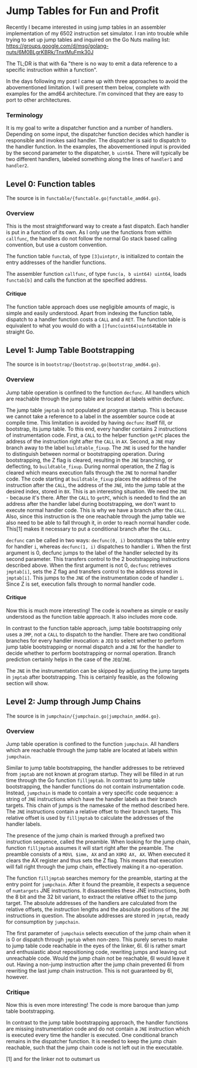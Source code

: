 Jump Tables for Fun and Profit
==============================

Recently I became interested in using jump tables in an assembler implementation of my 6502 instruction set
simulator. I ran into trouble while trying to set up jump tables and inquired on the Go Nuts mailing list:
https://groups.google.com/d/msg/golang-nuts/6M0BLgrKBRk/TnxtMuFmk30J

The TL;DR is that with 6a "there is no way to emit a data reference to a specific instruction within a function".

In the days following my post I came up with three approaches to avoid the abovementioned limitation. I will present
them below, complete with examples for the amd64 architecture. I'm convinced that they are easy to port
to other architectures.

### Terminology

It is my goal to write a dispatcher function and a number of handlers. Depending on some input, the dispatcher
function decides which handler is responsible and invokes said handler. The dispatcher is said to dispatch to
the handler function. In the examples, the abovementioned input is provided by the second parameter to the
dispatcher, ```b uint64```. There will typically be two different handlers, labeled something along the lines
of ```handler1``` and ```handler2```.


Level 0: Function tables
------------------------

The source is in ```functable/{functable.go|functable_amd64.go}```.

### Overview

This is the most straightforward way to create a fast dispatch. Each handler is put
in a function of its own. As I only use the functions from within ```callfunc```, the handlers
do not follow the normal Go stack based calling convention, but use a custom convention.

The function table ```functab```, of type ```[3]uintptr```, is initialized to contain the entry
addresses of the handler functions.

The assembler function ```callfunc```, of type ```func(a, b uint64) uint64```, loads ```functab[b]``` and
calls the function at the specified address.

#### Critique

The function table approach does use negligible amounts of magic, is simple and easily understood.
Apart from indexing the function table, dispatch to a handler function costs a ```CALL``` and a ```RET```.
The function table is equivalent to what you would do with a ```[]func(uint64)uint64```table in straight Go.


Level 1: Jump Table Bootstrapping
---------------------------------

The source is in ```bootstrap/{bootstrap.go|bootstrap_amd64.go}```.

### Overview

Jump table operation is confined to the function ```decfunc```. All handlers which are reachable through
the jump table are located at labels within decfunc. 

The jump table ```jmptab``` is not populated at program startup. This is because we cannot take a reference
to a label in the assembler source code at compile time. This limitation is avoided by having ```decfunc```
itself fill, or bootstrap, its jump table. To this end, every handler contains 2 instructions
of instrumentation code. First, a ```CALL``` to the helper function ```getPC``` places the address of the instruction
right after the ```CALL``` in ```AX```. Second, a ```JNE``` may branch away to the label ```buildtable_fixup```. The ```JNE``` is used
for the handler to distinguish between normal or bootstrapping operation. During bootstrapping, the Z
flag is cleared, resulting in the ```JNE``` branching, or deflecting, to ```buildtable_fixup```. During normal
operation, the Z flag is cleared which means execution falls through the ```JNE``` to normal handler code.
The code starting at ```buildtable_fixup``` places the address of the instruction after the ```CALL```, the address
of the ```JNE```, into the jump table at the desired index, stored in ```BX```. This is an interesting
situation. We need the ```JNE``` - because it's there. After the ```CALL``` to ```getPC```, which is needed to find the an address
after the handler label during bootstrapping, we don't want to execute normal handler code. This is why we have
a branch after the ```CALL```. Also, since this instruction is the one reachable through the jump table
we also need to be able to fall through it, in order to reach normal handler code. This[1] makes it necessary
to put a conditional branch after the ```CALL```.

```decfunc``` can be called in two ways: ```decfunc(0, i)``` bootstraps the table entry for handler ```i```, whereas
```decfunc(1, i)``` dispatches to handler ```i```. When the first argument is 0, decfunc jumps to the label
of the handler selected by its second parameter. This transfers control to the 2 bootstrapping instructions
described above. When the first argument is not 0, ```decfunc``` retrieves ```jmptab[i]```, sets the Z
flag and transfers control to the address stored in ```jmptab[i]```. This jumps to the ```JNE``` of
the instrumentation code of handler ```i```. Since Z is set, execution falls through to normal handler code.

#### Critique

Now this is much more interesting! The code is nowhere as simple or easily understood as the function
table approach. It also includes more code. 

In contrast to the function table approach, jump table
bootstrapping only uses a ```JMP```, not a ```CALL``` to dispatch to the handler. There are two conditional
branches for every handler invocation: a ```JEQ``` to select whether to perform jump table bootstrapping or
normal dispatch and a ```JNE``` for the handler to decide whether to perform bootstrapping or normal
operation. Branch prediction certainly helps in the case of the ```JEQ```/```JNE```.

The ```JNE``` in the instrumentation can be skipped by adjusting the jump targets in ```jmptab``` after
bootstrapping. This is certainly feasible, as the following section will show.


Level 2: Jump through Jump Chains
---------------------------------

The source is in ```jumpchain/{jumpchain.go|jumpchain_amd64.go}```.

### Overview

Jump table operation is confined to the function ```jumpchain```. All handlers which are reachable through
the jump table are located at labels within ```jumpchain```.

Similar to jump table bootstrapping, the handler addresses to be retrieved from ```jmptab``` are not known at program startup.
They will be filled in at run time through the Go function ```filljmptab```. In contrast to jump table bootstrapping, the
handler functions do not contain instrumentation code. Instead, ```jumpchain``` is made to contain a very
specific code sequence: a string of ```JNE``` instructions which have the handler labels as their branch targets.
This chain of jumps is the namesake of the method described here. The ```JNE``` instructions contain a relative
offset to their branch targets. This relative offset is used by ```filljmptab``` to calculate the addresses of
the handler labels.

The presence of the jump chain is marked through a prefixed two instruction sequence, called the preamble. When
looking for the jump chain, function ```filljmptab``` assumes it will start right after the preamble.
The preamble consists of a ```MOVL $imm, AX``` and an ```XORQ AX, AX```. When executed it clears the AX
register and thus sets the Z flag. This means that execution will fall right through the jump chain, effectively
making it a no-operation.

The function ```filljmptab``` searches memory for the preamble, starting at the entry point for ```jumpchain```.
After it found the preamble, it expects a sequence of ```numtargets``` JNE instructions. It disassembles
these JNE instructions, both the 8 bit and the 32 bit variant, to extract the relative offset to the jump
target. The absolute addresses of the handlers are calculated from the relative offsets, the instruction lengths
and the absolute positions of the ```JNE``` instructions in question. The absolute addresses are stored
in ```jmptab```, ready for consumption by ```jumpchain```.

The first parameter of ```jumpchain``` selects execution of the jump chain when it is 0 or dispatch through
```jmptab``` when non-zero. This purely serves to make to jump table code reachable in the eyes of the linker, 6l.
6l is rather smart and enthusiastic about repositioning code, rewriting jumps and leaving out unreachable code.
Would the jump chain not be reachable, 6l would leave it out. Having a non-jump instruction after the jump chain
prevented 6l from rewriting the last jump chain instruction. This is not guaranteed by 6l, however.

### Critique

Now this is even more interesting! The code is more baroque than jump table bootstrapping.

In contrast to the jump table bootstrapping approach, the handler functions are missing instrumentation code and
do not contain a ```JNE``` instruction which is executed every time the handler is executed. One conditional
branch remains in the dispatcher function. It is needed to keep the jump chain reachable, such that the jump
chain code is not left out in the executable.


[1] and for the linker not to outsmart us